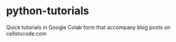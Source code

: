 # python-tutorials
Quick tutorials in Google Colab form that accompany blog posts on cellstocode.com
